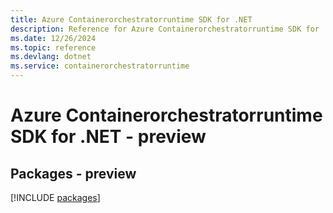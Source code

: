 ```yaml
---
title: Azure Containerorchestratorruntime SDK for .NET
description: Reference for Azure Containerorchestratorruntime SDK for .NET
ms.date: 12/26/2024
ms.topic: reference
ms.devlang: dotnet
ms.service: containerorchestratorruntime
---
```

# Azure Containerorchestratorruntime SDK for .NET - preview
## Packages - preview
[!INCLUDE [packages](containerorchestratorruntime-index.md)]